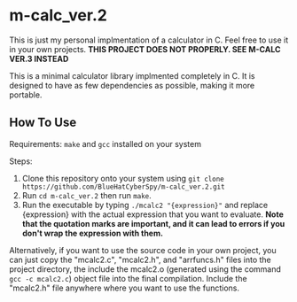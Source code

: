 # m-calc_ver.2
This is just my personal implmentation of a calculator in C. Feel free to use it in your own projects.
**THIS PROJECT DOES NOT PROPERLY. SEE M-CALC VER.3 INSTEAD**

This is a minimal calculator library implmented completely in C. It is designed to have as few dependencies as possible, making it more portable.

## How To Use
Requirements: `make` and `gcc` installed on your system

Steps:
1. Clone this repository onto your system using `git clone https://github.com/BlueHatCyberSpy/m-calc_ver.2.git`
2. Run `cd m-calc_ver.2` then run `make`.
3. Run the executable by typing `./mcalc2 "{expression}"` and replace {expression} with the actual expression that you want to evaluate. __Note that the quotation marks are important, and it can lead to errors if you don't wrap the expression with them.__

Alternatively, if you want to use the source code in your own project, you can just copy the "mcalc2.c", "mcalc2.h", and "arrfuncs.h" files into the project directory, the include the mcalc2.o (generated using the command `gcc -c mcalc2.c`) object file into the final compilation. Include the "mcalc2.h" file anywhere where you want to use the functions.
